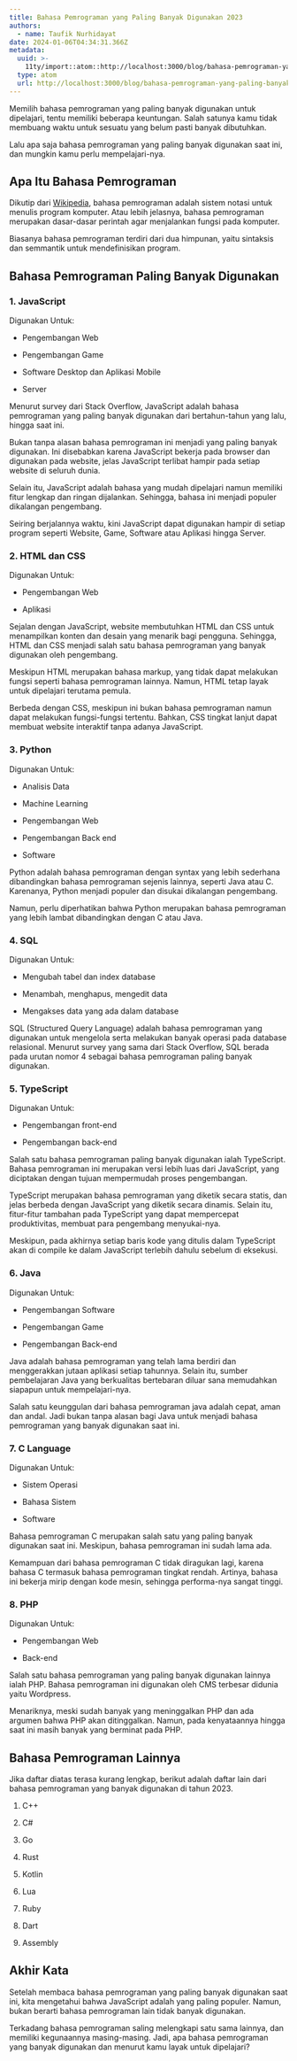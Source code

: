 ```yaml
---
title: Bahasa Pemrograman yang Paling Banyak Digunakan 2023
authors:
  - name: Taufik Nurhidayat
date: 2024-01-06T04:34:31.366Z
metadata:
  uuid: >-
    11ty/import::atom::http://localhost:3000/blog/bahasa-pemrograman-yang-paling-banyak-digunakan
  type: atom
  url: http://localhost:3000/blog/bahasa-pemrograman-yang-paling-banyak-digunakan
---
```

Memilih bahasa pemrograman yang paling banyak digunakan untuk dipelajari, tentu memiliki beberapa keuntungan. Salah satunya kamu tidak membuang waktu untuk sesuatu yang belum pasti banyak dibutuhkan.

Lalu apa saja bahasa pemrograman yang paling banyak digunakan saat ini, dan mungkin kamu perlu mempelajari-nya.

## Apa Itu Bahasa Pemrograman

Dikutip dari [Wikipedia](https://id.wikipedia.org/wiki/Bahasa_pemrograman), bahasa pemrograman adalah sistem notasi untuk menulis program komputer. Atau lebih jelasnya, bahasa pemrograman merupakan dasar-dasar perintah agar menjalankan fungsi pada komputer.

Biasanya bahasa pemrograman terdiri dari dua himpunan, yaitu sintaksis dan semmantik untuk mendefinisikan program.

## Bahasa Pemrograman Paling Banyak Digunakan

### 1\. JavaScript

Digunakan Untuk:

-   Pengembangan Web
    
-   Pengembangan Game
    
-   Software Desktop dan Aplikasi Mobile
    
-   Server
    

Menurut survey dari Stack Overflow, JavaScript adalah bahasa pemrograman yang paling banyak digunakan dari bertahun-tahun yang lalu, hingga saat ini.

Bukan tanpa alasan bahasa pemrograman ini menjadi yang paling banyak digunakan. Ini disebabkan karena JavaScript bekerja pada browser dan digunakan pada website, jelas JavaScript terlibat hampir pada setiap website di seluruh dunia.

Selain itu, JavaScript adalah bahasa yang mudah dipelajari namun memiliki fitur lengkap dan ringan dijalankan. Sehingga, bahasa ini menjadi populer dikalangan pengembang.

Seiring berjalannya waktu, kini JavaScript dapat digunakan hampir di setiap program seperti Website, Game, Software atau Aplikasi hingga Server.

### 2\. HTML dan CSS

Digunakan Untuk:

-   Pengembangan Web
    
-   Aplikasi
    

Sejalan dengan JavaScript, website membutuhkan HTML dan CSS untuk menampilkan konten dan desain yang menarik bagi pengguna. Sehingga, HTML dan CSS menjadi salah satu bahasa pemrograman yang banyak digunakan oleh pengembang.

Meskipun HTML merupakan bahasa markup, yang tidak dapat melakukan fungsi seperti bahasa pemrograman lainnya. Namun, HTML tetap layak untuk dipelajari terutama pemula.

Berbeda dengan CSS, meskipun ini bukan bahasa pemrograman namun dapat melakukan fungsi-fungsi tertentu. Bahkan, CSS tingkat lanjut dapat membuat website interaktif tanpa adanya JavaScript.

### 3\. Python

Digunakan Untuk:

-   Analisis Data
    
-   Machine Learning
    
-   Pengembangan Web
    
-   Pengembangan Back end
    
-   Software
    

Python adalah bahasa pemrograman dengan syntax yang lebih sederhana dibandingkan bahasa pemrograman sejenis lainnya, seperti Java atau C. Karenanya, Python menjadi populer dan disukai dikalangan pengembang.

Namun, perlu diperhatikan bahwa Python merupakan bahasa pemrograman yang lebih lambat dibandingkan dengan C atau Java.

### 4\. SQL

Digunakan Untuk:

-   Mengubah tabel dan index database
    
-   Menambah, menghapus, mengedit data
    
-   Mengakses data yang ada dalam database
    

SQL (Structured Query Language) adalah bahasa pemrograman yang digunakan untuk mengelola serta melakukan banyak operasi pada database relasional. Menurut survey yang sama dari Stack Overflow, SQL berada pada urutan nomor 4 sebagai bahasa pemrograman paling banyak digunakan.

### 5\. TypeScript

Digunakan Untuk:

-   Pengembangan front-end
    
-   Pengembangan back-end
    

Salah satu bahasa pemrograman paling banyak digunakan ialah TypeScript. Bahasa pemrograman ini merupakan versi lebih luas dari JavaScript, yang diciptakan dengan tujuan mempermudah proses pengembangan.

TypeScript merupakan bahasa pemrograman yang diketik secara statis, dan jelas berbeda dengan JavaScript yang diketik secara dinamis. Selain itu, fitur-fitur tambahan pada TypeScript yang dapat mempercepat produktivitas, membuat para pengembang menyukai-nya.

Meskipun, pada akhirnya setiap baris kode yang ditulis dalam TypeScript akan di compile ke dalam JavaScript terlebih dahulu sebelum di eksekusi.

### 6\. Java

Digunakan Untuk:

-   Pengembangan Software
    
-   Pengembangan Game
    
-   Pengembangan Back-end
    

Java adalah bahasa pemrograman yang telah lama berdiri dan menggerakkan jutaan aplikasi setiap tahunnya. Selain itu, sumber pembelajaran Java yang berkualitas bertebaran diluar sana memudahkan siapapun untuk mempelajari-nya.

Salah satu keunggulan dari bahasa pemrograman java adalah cepat, aman dan andal. Jadi bukan tanpa alasan bagi Java untuk menjadi bahasa pemrograman yang banyak digunakan saat ini.

### 7\. C Language

Digunakan Untuk:

-   Sistem Operasi
    
-   Bahasa Sistem
    
-   Software
    

Bahasa pemrograman C merupakan salah satu yang paling banyak digunakan saat ini. Meskipun, bahasa pemrograman ini sudah lama ada.

Kemampuan dari bahasa pemrograman C tidak diragukan lagi, karena bahasa C termasuk bahasa pemrograman tingkat rendah. Artinya, bahasa ini bekerja mirip dengan kode mesin, sehingga performa-nya sangat tinggi.

### 8\. PHP

Digunakan Untuk:

-   Pengembangan Web
    
-   Back-end
    

Salah satu bahasa pemrograman yang paling banyak digunakan lainnya ialah PHP. Bahasa pemrograman ini digunakan oleh CMS terbesar didunia yaitu Wordpress.

Menariknya, meski sudah banyak yang meninggalkan PHP dan ada argumen bahwa PHP akan ditinggalkan. Namun, pada kenyataannya hingga saat ini masih banyak yang berminat pada PHP.

## Bahasa Pemrograman Lainnya

Jika daftar diatas terasa kurang lengkap, berikut adalah daftar lain dari bahasa pemrograman yang banyak digunakan di tahun 2023.

1.  C++
    
2.  C#
    
3.  Go
    
4.  Rust
    
5.  Kotlin
    
6.  Lua
    
7.  Ruby
    
8.  Dart
    
9.  Assembly
    

## Akhir Kata

Setelah membaca bahasa pemrograman yang paling banyak digunakan saat ini, kita mengetahui bahwa JavaScript adalah yang paling populer. Namun, bukan berarti bahasa pemrograman lain tidak banyak digunakan.

Terkadang bahasa pemrograman saling melengkapi satu sama lainnya, dan memiliki kegunaannya masing-masing. Jadi, apa bahasa pemrograman yang banyak digunakan dan menurut kamu layak untuk dipelajari?
